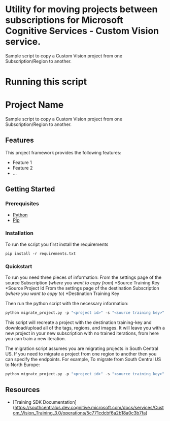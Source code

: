 # Utility for moving projects between subscriptions for Microsoft Cognitive Services - Custom Vision service.
Sample script to copy a Custom Vision project from one Subscription/Region to another.

# Running this script


# Project Name

Sample script to copy a Custom Vision project from one Subscription/Region to another.

## Features

This project framework provides the following features:

* Feature 1
* Feature 2
* ...

## Getting Started

### Prerequisites

* [Python](https://www.python.org/downloads/)
* [Pip](https://pip.pypa.io/en/stable/installing/)

### Installation

To run the script you first install the requirements
```
pip install -r requirements.txt
```

### Quickstart

To run you need three pieces of information:
From the settings page of the source Subscription (_where you want to copy *from*_)
*Source Training Key
*Source Project Id
From the settings page of the destination Subscription (_where you want to copy *to*_)
*Destination Training Key

Then run the python script with the necessary information:
```Python
python migrate_project.py -p "<project id>" -s "<source training key>" -d "<destination training key>"
```

This script will recreate a project with the destination training-key and download/upload all of the tags, regions, and images. It will leave you with a new project in your new subscription with no trained iterations, from here you can train a new iteration.

The migration script assumes you are migrating projects in South Central US. If you need to migrate a project from one region to another then you can specify the endpoints. For example,
To migrate from South Central US to North Europe:

```Python
python migrate_project.py -p "<project id>" -s "<source training key>" -se "https://southcentralus.api.cognitive.microsoft.com" -d "<destination training key>" -de "https://northeurope.api.cognitive.microsoft.com"
```

## Resources

- [Training SDK Documentation] (https://southcentralus.dev.cognitive.microsoft.com/docs/services/Custom_Vision_Training_3.0/operations/5c771cdcbf6a2b18a0c3b7fa)
